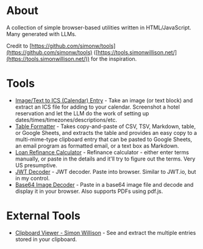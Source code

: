 # About

A collection of simple browser-based utilities written in HTML/JavaScript. Many generated with LLMs.

Credit to [https://github.com/simonw/tools](https://github.com/simonw/tools) ([https://tools.simonwillison.net/](https://tools.simonwillison.net/)) for the inspiration.

# Tools

- [Image/Text to ICS (Calendar) Entry](image-to-ics) - Take an image (or text block) and extract an ICS file for adding to your calendar.  Screenshot a hotel reservation and let the LLM do the work of setting up dates/times/timezones/descriptions/etc.
- [Table Formatter](table-formatter) - Takes copy-and-paste of CSV, TSV, Markdown, table, or Google Sheets, and extracts the table and provides an easy copy to a multi-mime-type clipboard entry that can be pasted to Google Sheets, an email program as formatted email, or a text box as Markdown.
- [Loan Refinance Calculator](loan-refinance) - Refinance calculator - either enter terms manually, or paste in the details and it'll try to figure out the terms. Very US presumptive.
- [JWT Decoder](jwt-decode) - JWT decoder. Paste into browser. Similar to JWT.io, but in my control.
- [Base64 Image Decoder](base64-image) - Paste in a base64 image file and decode and display it in your browser. Also supports PDFs using pdf.js.

# External Tools

- [Clipboard Viewer - Simon Willison](https://tools.simonwillison.net/clipboard-viewer) - See and extract the multiple entries stored in your clipboard.

